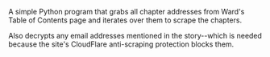 A simple Python program that grabs all chapter addresses from Ward's Table of Contents page and iterates over them to scrape the chapters.

Also decrypts any email addresses mentioned in the story--which is needed because the site's CloudFlare anti-scraping protection blocks them.